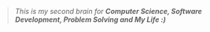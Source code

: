
> _This is my second brain for **Computer Science, Software Development, Problem Solving and My Life :)**_
